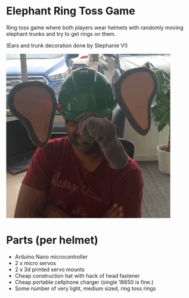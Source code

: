 # Elephant Ring Toss Game
Ring toss game where both players wear helmets with randomly moving elephant trunks and try to get rings on them.

(Ears and trunk decoration done by Stephanie V!)
 
![Elephant Hat Demonstration](https://raw.githubusercontent.com/jgoergen/Elephant-Helmet-Game/master/elephantHat.gif)

 
# Parts (per helmet)
* Arduino Nano microcontroller
* 2 x micro servos
* 2 x 3d printed servo mounts
* Cheap construction hat with hack of head fastener
* Cheap portable cellphone charger (single 18650 is fine.)
* Some number of very light, medium sized, ring toss rings
